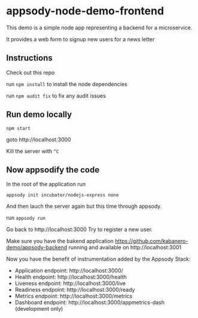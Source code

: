 # appsody-node-demo-frontend

This demo is a simple node app representing a backend for a microservice.

It provides a web form to signup new users for a news letter

## Instructions

Check out this repo

run `npm install` to install the node dependencies

run `npm audit fix`  to fix any audit issues

## Run demo locally

`npm start`

goto http://localhost:3000


Kill the server with `^C`

## Now appsodify the code

In the root of the application run

`appsody init incubator/nodejs-express none`

And then lauch the server again but this time through appsody. 

run `appsody run`

Go back to http://localhost:3000 Try to register a new user. 

Make sure you have the bakend application https://github.com/kabanero-demo/appsody-backend running and available on http://localhost:3001

Now you have the benefit of instrumentation added by the Appsody Stack:
- Application endpoint: http://localhost:3000/
- Health endpoint: http://localhost:3000/health
- Liveness endpoint: http://localhost:3000/live
- Readiness endpoint: http://localhost:3000/ready
- Metrics endpoint: http://localhost:3000/metrics
- Dashboard endpoint: http://localhost:3000/appmetrics-dash (development only)


